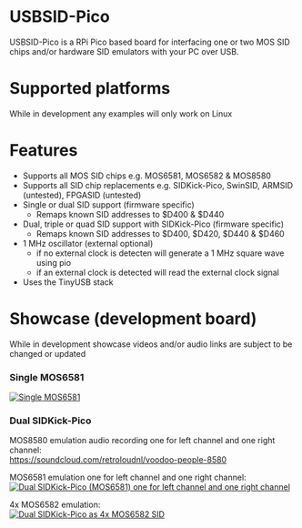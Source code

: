 # USBSID-Pico
USBSID-Pico is a RPi Pico based board for interfacing one or two MOS SID chips and/or hardware SID emulators with your PC over USB.


# Supported platforms
While in development any examples will only work on Linux


# Features
- Supports all MOS SID chips e.g. MOS6581, MOS6582 & MOS8580
- Supports all SID chip replacements e.g. SIDKick-Pico, SwinSID, ARMSID (untested), FPGASID (untested)
- Single or dual SID support (firmware specific)
  - Remaps known SID addresses to $D400 & $D440
- Dual, triple or quad SID support with SIDKick-Pico (firmware specific)
  - Remaps known SID addresses to $D400, $D420, $D440 & $D460
- 1 MHz oscillator (external optional)
  - if no external clock is detecten will generate a 1 MHz square wave using pio
  - if an external clock is detected will read the external clock signal
- Uses the TinyUSB stack


# Showcase (development board)
While in development showcase videos and/or audio links are subject to be changed or updated
### Single MOS6581
[![Single MOS6581](https://img.youtube.com/vi/PAHPY8jR4rA/0.jpg)](https://www.youtube.com/watch?v=PAHPY8jR4rA)

### Dual SIDKick-Pico
MOS8580 emulation audio recording one for left channel and one right channel: \
https://soundcloud.com/retroloudnl/voodoo-people-8580

MOS6581 emulation one for left channel and one right channel: \
[![Dual SIDKick-Pico (MOS6581) one for left channel and one right channel](https://img.youtube.com/vi/z3Mg-cSK1HA/0.jpg)](https://www.youtube.com/watch?v=z3Mg-cSK1HA)

4x MOS6582 emulation: \
[![Dual SIDKick-Pico as 4x MOS6582 SID](https://img.youtube.com/vi/UoN68pCP4Lc/0.jpg)](https://www.youtube.com/watch?v=UoN68pCP4Lc)
